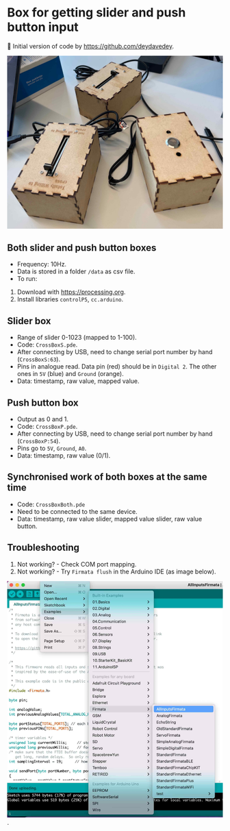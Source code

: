 # Box for getting slider and push button input
🚀 Initial version of code by https://github.com/deydavedey.

![Boxes](figures/boxes.jpg)

## Both slider and push button boxes
- Frequency: 10Hz.
- Data is stored in a folder `/data` as csv file.
- To run:
1. Download with https://processing.org.
2. Install libraries `controlP5`, `cc.arduino`.

## Slider box
- Range of slider 0-1023 (mapped to 1-100).
- Code: `CrossBoxS.pde`.
- After connecting by USB, need to change serial port number by hand (`CrossBoxS:63`).
- Pins in analogue read. Data pin (red) should be in `Digital 2`. The other ones in `5V` (blue) and `Ground` (orange).
- Data: timestamp, raw value, mapped value.

## Push button box
- Output as 0 and 1.
- Code: `CrossBoxP.pde`.
- After connecting by USB, need to change serial port number by hand (`CrossBoxP:54`).
- Pins go to `5V`, `Ground`, `A0`.
- Data: timestamp, raw value (0/1).

## Synchronised work of both boxes at the same time
- Code: `CrossBoxBoth.pde`
- Need to be connected to the same device.
- Data: timestamp, raw value slider, mapped value slider, raw value button.

## Troubleshooting
1. Not working? - Check COM port mapping.
2. Not working? - Try `Firmata flush` in the Arduino IDE (as image below).

![Firmata flush](figures/firmata.jpg).
